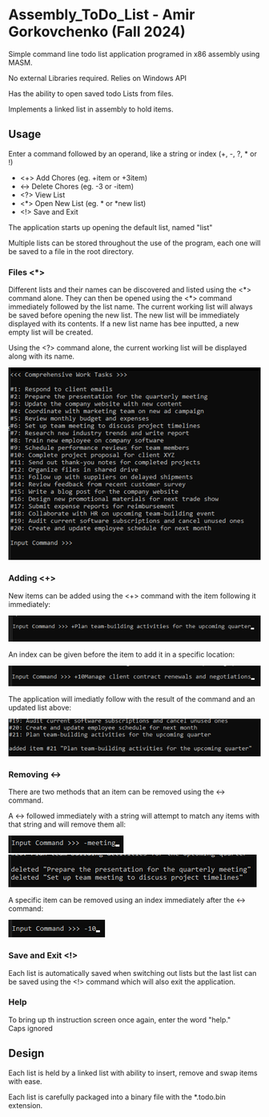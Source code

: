 # Assembly_ToDo_List - Amir Gorkovchenko (Fall 2024)


Simple command line todo list application programed in x86 assembly using MASM.

No external Libraries required. Relies on Windows API

Has the ability to open saved todo Lists from files.

Implements a linked list in assembly to hold items.

## Usage
Enter a command followed by an operand, like a string or index (+, -, ?, * or !)
 - <+> Add Chores (eg. +item or +3item)
 - <-> Delete Chores (eg. -3 or -item)
 - <\?> View List
 - <*> Open New List (eg. * or *new list)
 - <!> Save and Exit

The application starts up opening the default list, named "list"

Multiple lists can be stored throughout the use of the program, each one will be saved to a file in the root directory.

### Files <\*>
Different lists and their names can be discovered and listed using the <\*> command alone.
They can then be opened using the <\*> command immediately followed by the list name.
The current working list will always be saved before opening the new list.
The new list will be immediately displayed with its contents. If a new list name has bee inputted, a new empty list will be created.

Using the <\?> command alone, the current working list will be displayed along with its name.

![alt text](img/image.png)

### Adding <+>
New items can be added using the <+> command with the item following it immediately:

![alt text](img/image-1.png)

An index can be given before the item to add it in a specific location:

![alt text](img/image-2.png)

The application will imediatly follow with the result of the command and an updated list above:

![alt text](img/image-4.png)

### Removing <->
There are two methods that an item can be removed using the <-> command.

A <-> followed immediately with a string will attempt to match any items with that string and will remove them all:

![alt text](img/image-3.png)
![alt text](img/image-5.png)

A specific item can be removed using an index immediately after the <-> command:

![alt text](img/image-6.png)

### Save and Exit <!>
Each list is automatically saved when switching out lists but the last list can be saved using the <!> command which will also exit the application.

### Help
To bring up th instruction screen once again, enter the word "help."\
Caps ignored

## Design
Each list is held by a linked list with ability to insert, remove and swap items with ease.

Each list is carefully packaged into a binary file with the *.todo.bin extension.